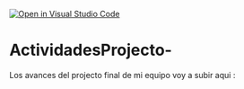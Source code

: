 [![Open in Visual Studio Code](https://classroom.github.com/assets/open-in-vscode-c66648af7eb3fe8bc4f294546bfd86ef473780cde1dea487d3c4ff354943c9ae.svg)](https://classroom.github.com/online_ide?assignment_repo_id=8496282&assignment_repo_type=AssignmentRepo)
# ActividadesProjecto-
Los avances del projecto final de mi equipo voy a subir aqui : 
